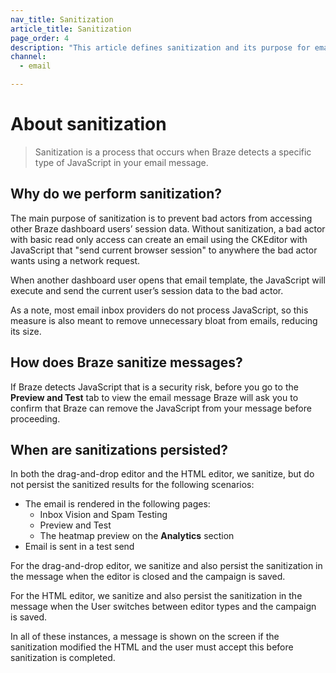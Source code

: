 ```yaml
---
nav_title: Sanitization
article_title: Sanitization
page_order: 4
description: "This article defines sanitization and its purpose for email messaging in Braze."
channel:
  - email

---
```


# About sanitization

> Sanitization is a process that occurs when Braze detects a specific type of JavaScript in your email message.

## Why do we perform sanitization?

The main purpose of sanitization is to prevent bad actors from accessing other Braze dashboard users’ session data. Without sanitization, a bad actor with basic read only access can create an email using the CKEditor with JavaScript that "send current browser session" to anywhere the bad actor wants using a network request.

When another dashboard user opens that email template, the JavaScript will execute and send the current user’s session data to the bad actor.

As a note, most email inbox providers do not process JavaScript, so this measure is also meant to remove unnecessary bloat from emails, reducing its size. 

## How does Braze sanitize messages?

If Braze detects JavaScript that is a security risk, before you go to the **Preview and Test** tab to view the email message Braze will ask you to confirm that Braze can remove the JavaScript from your message before proceeding.

## When are sanitizations persisted?

In both the drag-and-drop editor and the HTML editor, we sanitize, but do not persist the sanitized results for the following scenarios:

* The email is rendered in the following pages:
    * Inbox Vision and Spam Testing
    * Preview and Test
    * The heatmap preview on the **Analytics** section
* Email is sent in a test send

For the drag-and-drop editor, we sanitize and also persist the sanitization in the message when the
editor is closed and the campaign is saved.

For the HTML editor, we sanitize and also persist the sanitization in the message when the
User switches between editor types and the campaign is saved.

In all of these instances, a message is shown on the screen if the sanitization modified the HTML and the user must accept this before sanitization is completed. 
